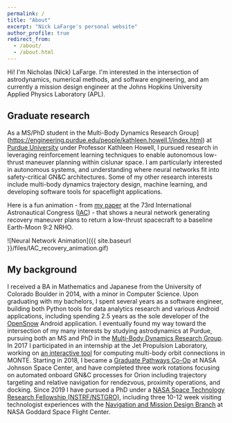 ```yaml
---
permalink: /
title: "About"
excerpt: "Nick LaFarge's personal website"
author_profile: true
redirect_from: 
  - /about/
  - /about.html
---
```


Hi! I'm Nicholas (Nick) LaFarge. I'm interested in the intersection of astrodynamics, numerical methods, and software engineering, and am currently
a mission design engineer at the Johns Hopkins University Applied Physics Laboratory (APL).


Graduate research
-------------------------
As a MS/PhD student in the Multi-Body Dynamics Research Group](https://engineering.purdue.edu/people/kathleen.howell.1/index.html) at [Purdue University](https://engineering.purdue.edu/AAE) under Professor Kathleen Howell, I pursued research in leveraging reinforcement learning techniques to enable autonomous low-thrust maneuver planning within cislunar space. I am particularly interested in autonomous systems, and understanding where neural networks fit into safety-critical GN&C architectures. Some of my other research interests include multi-body dynamics trajectory design, machine learning, and developing software tools for spaceflight applications.

Here is a fun animation - from [my paper](https://engineering.purdue.edu/people/kathleen.howell.1/Publications/Conferences/2022_IAC_LafHowFol.pdf) at the 73rd International Astronautical Congress ([IAC](https://iac2022.org/)) - that shows a neural network generating recovery maneuver plans to return a low-thrust spacecraft to a baseline Earth-Moon 9:2 NRHO.

![Neural Network Animation]({{ site.baseurl }}/files/IAC_recovery_animation.gif)



My background
------------------
I received a BA in Mathematics and Japanese from the University of Colorado Boulder in 2014, with a minor in Computer Science. Upon graduating with my bachelors, I spent several years as a software engineer, building both Python tools for data analytics research and various Android applications, including spending 2.5 years as the sole developer of the [OpenSnow](https://opensnow.com/) Android application. I eventually found my way toward the intersection of my many interests by studying astrodynamics at Purdue, pursuing both an MS and PhD in the [Multi-Body Dynamics Research Group](https://engineering.purdue.edu/people/kathleen.howell.1/index.html). In 2017 I participated in an internship at the Jet Propulsion Laboratory, working on [an interactive tool](https://trs.jpl.nasa.gov/handle/2014/48313) for computing multi-body orbit connections in MONTE. Starting in 2018, I became a [Graduate Pathways Co-Op](https://www.nasa.gov/feature/jsc-pathways-program/) at NASA Johnson Space Center, and have completed three work rotations focusing on automated onboard GN&C processes for Orion including trajectory targeting and relative navigation for rendezvous, proximity operations, and docking. Since 2019 I have pursued a PhD under a [NASA Space Technology Research Fellowship (NSTRF/NSTGRO)](http://bit.ly/2VFgJ0t), including three 10-12 week visiting technologist experiences with the [Navigation and Mission Design Branch](https://etd.gsfc.nasa.gov/590/code595.php) at NASA Goddard Space Flight Center.

